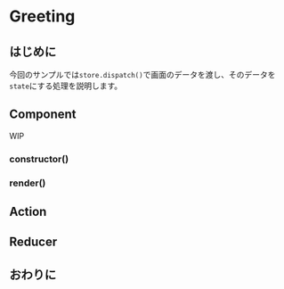 # Greeting

## はじめに
今回のサンプルでは`store.dispatch()`で画面のデータを渡し、そのデータを`state`にする処理を説明します。

## Component
WIP

### constructor()

### render()

## Action

## Reducer

## おわりに

